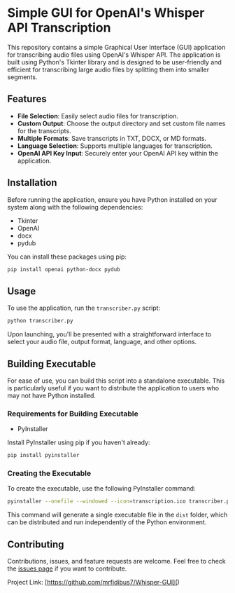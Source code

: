 # Simple GUI for OpenAI's Whisper API Transcription

This repository contains a simple Graphical User Interface (GUI) application for transcribing audio files using OpenAI's Whisper API. The application is built using Python's Tkinter library and is designed to be user-friendly and efficient for transcribing large audio files by splitting them into smaller segments.

## Features

- **File Selection**: Easily select audio files for transcription.
- **Custom Output**: Choose the output directory and set custom file names for the transcripts.
- **Multiple Formats**: Save transcripts in TXT, DOCX, or MD formats.
- **Language Selection**: Supports multiple languages for transcription.
- **OpenAI API Key Input**: Securely enter your OpenAI API key within the application.

## Installation

Before running the application, ensure you have Python installed on your system along with the following dependencies:

- Tkinter
- OpenAI
- docx
- pydub

You can install these packages using pip:

```bash
pip install openai python-docx pydub
```

## Usage

To use the application, run the `transcriber.py` script:

```bash
python transcriber.py
```

Upon launching, you'll be presented with a straightforward interface to select your audio file, output format, language, and other options.

## Building Executable

For ease of use, you can build this script into a standalone executable. This is particularly useful if you want to distribute the application to users who may not have Python installed.

### Requirements for Building Executable

- PyInstaller

Install PyInstaller using pip if you haven't already:

```bash
pip install pyinstaller
```

### Creating the Executable

To create the executable, use the following PyInstaller command:

```bash
pyinstaller --onefile --windowed --icon=transcription.ico transcriber.py
```

This command will generate a single executable file in the `dist` folder, which can be distributed and run independently of the Python environment.

## Contributing

Contributions, issues, and feature requests are welcome. Feel free to check the [issues page](https://github.com/mrfidibus7/Whisper-GUI/issues) if you want to contribute.

Project Link: [https://github.com/mrfidibus7/Whisper-GUI](<your-repo-link>)

